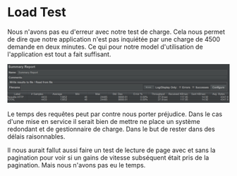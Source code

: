 # Load Test

Nous n'avons pas eu d'erreur avec notre test de charge. Cela nous permet de dire que notre application n'est pas inquiétée par une charge de 4500 demande en deux minutes. Ce qui pour notre model d'utilisation de l'application est tout a fait suffisant.

![loadtesting](https://github.com/nfluckiger/HEIG-VD-AMT-2019-PROJECT-ONE/blob/master/documentation/src/loadtesting.PNG)

Le temps des requêtes peut par contre nous porter préjudice. Dans le cas d'une mise en service il serait bien de mettre ne place un système redondant et de gestionnaire de charge. Dans le but de rester dans des délais raisonnables.

Il nous aurait fallut aussi faire un test de lecture de page avec et sans la pagination pour voir  si un gains de vitesse subséquent était pris de la pagination. Mais nous n'avons pas eu le temps. 
